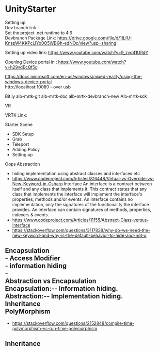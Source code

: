 # UnityStarter

Setting up <br />
Dev branch link -  <br />
Set the project .net runtime to 4.6 <br />
Devbranch Package Link: https://drive.google.com/file/d/1ILfU-KnspW4KKPcLIYo0O5WBGh-edNOc/view?usp=sharing

Setting up video link: https://www.youtube.com/watch?v=9_zyd41URdY <br />

Opening Device portal in : https://www.youtube.com/watch?v=h29vdEcQf5g <br />

https://docs.microsoft.com/en-us/windows/mixed-reality/using-the-windows-device-portal	<br />
http://localhost:10080  - over usb <br />




Bit.ly
alb-mrtk-git
alb-mrtk-doc
alb-mrtk-devbranch-new
Alb-mrtk-sdk


VR

VRTK Link:


Starter Scene
- SDK Setup
- Grab
- Teleport
- Adding Policy
- Setting up


Oops
Abstraction
 - hiding implementation using abstract classes and interfaces etc
 - https://www.codeproject.com/Articles/816448/Virtual-vs-Override-vs-New-Keyword-in-Csharp 
 Interface
  An interface is a contract between itself and any class that implements it. This contract states that any class that implements the interface will implement the interface's properties, methods and/or events. An interface contains no implementation, only the signatures of the functionality the interface provides. An interface can contain signatures of methods, properties, indexers & events.
  - https://www.codeproject.com/Articles/11155/Abstract-Class-versus-Interface
  - https://stackoverflow.com/questions/3117838/why-do-we-need-the-new-keyword-and-why-is-the-default-behavior-to-hide-and-not-o
 
Encapsulation <br />
	- Access Modifier <br />
	- information hiding <br />
	- <br />
Abstraction vs Encapsulation <br />
	Encapsulation:-- Information hiding. <br />
	Abstraction:-- Implementation hiding. <br />
Inheritance <br />
PolyMorphism <br />
- 
- https://stackoverflow.com/questions/2152848/compile-time-polymorphism-vs-run-time-polymorphism

Inheritance <br />
 - 
